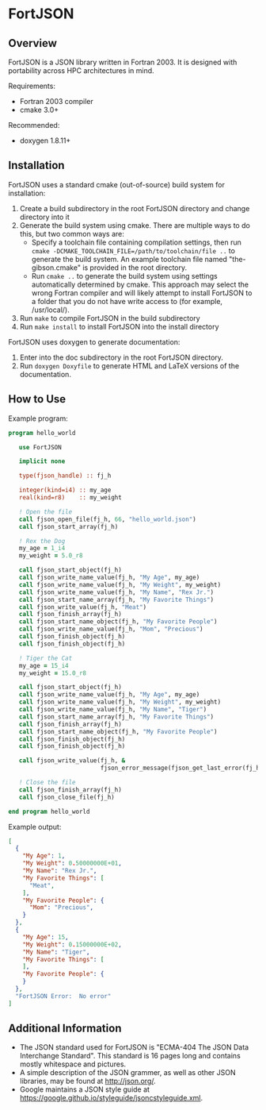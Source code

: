 # FortJSON #

## Overview ##

FortJSON is a JSON library written in Fortran 2003. It is designed with portability across HPC architectures in mind.

Requirements:

- Fortran 2003 compiler
- cmake 3.0+

Recommended:

- doxygen 1.8.11+

## Installation ##

FortJSON uses a standard cmake (out-of-source) build system for installation:

1. Create a build subdirectory in the root FortJSON directory and change directory into it
2. Generate the build system using cmake.  There are multiple ways to do this, but two common ways are:
   - Specify a toolchain file containing compilation settings, then run `cmake -DCMAKE_TOOLCHAIN_FILE=/path/to/toolchain/file ..` to generate the build system.  An example toolchain file named "the-gibson.cmake" is provided in the root directory.
   - Run `cmake ..` to generate the build system using settings automatically determined by cmake.  This approach may select the wrong Fortran compiler and will likely attempt to install FortJSON to a folder that you do not have write access to (for example, /usr/local/).
3. Run `make` to compile FortJSON in the build subdirectory
4. Run `make install` to install FortJSON into the install directory

FortJSON uses doxygen to generate documentation:

1. Enter into the doc subdirectory in the root FortJSON directory.
2. Run `doxygen Doxyfile` to generate HTML and LaTeX versions of the documentation.

## How to Use ##

Example program:

```fortran
program hello_world

   use FortJSON

   implicit none

   type(fjson_handle) :: fj_h

   integer(kind=i4) :: my_age
   real(kind=r8)    :: my_weight

   ! Open the file
   call fjson_open_file(fj_h, 66, "hello_world.json")
   call fjson_start_array(fj_h)

   ! Rex the Dog
   my_age = 1_i4
   my_weight = 5.0_r8

   call fjson_start_object(fj_h)
   call fjson_write_name_value(fj_h, "My Age", my_age)
   call fjson_write_name_value(fj_h, "My Weight", my_weight)
   call fjson_write_name_value(fj_h, "My Name", "Rex Jr.")
   call fjson_start_name_array(fj_h, "My Favorite Things")
   call fjson_write_value(fj_h, "Meat")
   call fjson_finish_array(fj_h)
   call fjson_start_name_object(fj_h, "My Favorite People")
   call fjson_write_name_value(fj_h, "Mom", "Precious")
   call fjson_finish_object(fj_h)
   call fjson_finish_object(fj_h)

   ! Tiger the Cat
   my_age = 15_i4
   my_weight = 15.0_r8

   call fjson_start_object(fj_h)
   call fjson_write_name_value(fj_h, "My Age", my_age)
   call fjson_write_name_value(fj_h, "My Weight", my_weight)
   call fjson_write_name_value(fj_h, "My Name", "Tiger")
   call fjson_start_name_array(fj_h, "My Favorite Things")
   call fjson_finish_array(fj_h)
   call fjson_start_name_object(fj_h, "My Favorite People")
   call fjson_finish_object(fj_h)
   call fjson_finish_object(fj_h)

   call fjson_write_value(fj_h, &
                          fjson_error_message(fjson_get_last_error(fj_h)))

   ! Close the file
   call fjson_finish_array(fj_h)
   call fjson_close_file(fj_h)

end program hello_world
```

Example output:

```json
[
  {
    "My Age": 1,
    "My Weight": 0.50000000E+01,
    "My Name": "Rex Jr.",
    "My Favorite Things": [
      "Meat",
    ],
    "My Favorite People": {
      "Mom": "Precious",
    }
  },
  {
    "My Age": 15,
    "My Weight": 0.15000000E+02,
    "My Name": "Tiger",
    "My Favorite Things": [
    ],
    "My Favorite People": {
    }
  },
  "FortJSON Error:  No error"
]
```

## Additional Information ##

- The JSON standard used for FortJSON is "ECMA-404 The JSON Data Interchange Standard".  This standard is 16 pages long and contains mostly whitespace and pictures.
- A simple description of the JSON grammer, as well as other JSON libraries, may be found at <http://json.org/>.
- Google maintains a JSON style guide at <https://google.github.io/styleguide/jsoncstyleguide.xml>.
